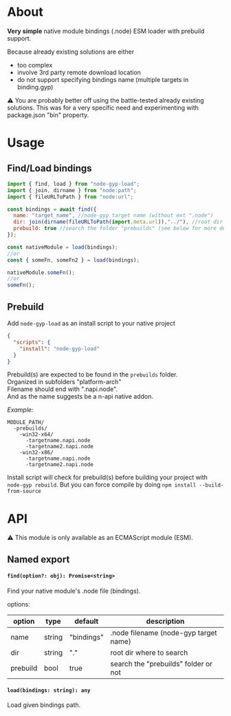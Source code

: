 About
=====

**Very simple** native module bindings (.node) ESM loader with prebuild support.

Because already existing solutions are either 
- too complex
- involve 3rd party remote download location
- do not support specifying bindings name (multiple targets in binding.gyp)

⚠️ You are probably better off using the battle-tested already existing solutions.
This was for a very specific need and experimenting with package.json "bin" property.

Usage
=====

## Find/Load bindings

```js
import { find, load } from "node-gyp-load";
import { join, dirname } from "node:path";
import { fileURLToPath } from "node:url";

const bindings = await find({
  name: "target_name", //node-gyp target name (without ext ".node")
  dir: join(dirname(fileURLToPath(import.meta.url)),"../"), //root dir where to search. (default to ".") 
  prebuild: true //search the folder "prebuilds" (see below for more details)
});

const nativeModule = load(bindings);
//or
const { someFn, someFn2 } = load(bindings);

nativeModule.someFn();
//or
someFn();
```

## Prebuild

Add `node-gyp-load` as an install script to your native project

```json
{
  "scripts": {
    "install": "node-gyp-load"
  }
}
```

Prebuild(s) are expected to be found in the `prebuilds` folder.<br />
Organized in subfolders "platform-arch"<br />
Filename should end with ".napi.node".<br />
And as the name suggests be a n-api native addon.<br />

_Example:_
```
MODULE_PATH/
  -prebuilds/
    -win32-x64/
      -targetname.napi.node
      -targetname2.napi.node
    -win32-x86/
      -targetname.napi.node
      -targetname2.napi.node
```

Install script will check for prebuild(s) before building your project with `node-gyp rebuild`.
But you can force compile by doing `npm install --build-from-source`

API
===

⚠️ This module is only available as an ECMAScript module (ESM).<br />

## Named export

#### `find(option?: obj): Promise<string>`

 Find your native module's .node file (bindings).
 
 options:
 
 |option|type|default|description|
 |------|----|-------|-----------|
 |name|string|"bindings"|.node filename (node-gyp target name)|
 |dir|string|"."|root dir where to search|
 |prebuild|bool|true|search the "prebuilds" folder or not|

#### `load(bindings: string): any`

  Load given bindings path.